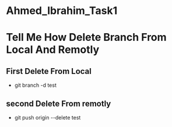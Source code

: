 # Ahmed_Ibrahim_Task1

# Tell Me How Delete Branch From Local And Remotly

## First Delete From Local
- git branch -d test

## second Delete From remotly
- git push origin --delete test
